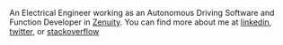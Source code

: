 
An Electrical Engineer working as an Autonomous Driving Software and Function Developer in [Zenuity](http://www.zenuity.com). You can find more about me at [linkedin](https://www.linkedin.com/in/mohsennosratinia), [twitter](https://twitter.com/tuixium), or [stackoverflow](http://stackoverflow.com/users/1292374/mohsen-nosratinia)
